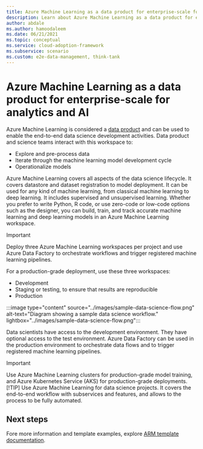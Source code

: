 ```yaml
---
title: Azure Machine Learning as a data product for enterprise-scale for analytics and AI
description: Learn about Azure Machine Learning as a data product for enterprise-scale for analytics and AI.
author: abdale
ms.author: hamoodaleem
ms.date: 06/21/2021
ms.topic: conceptual
ms.service: cloud-adoption-framework
ms.subservice: scenario
ms.custom: e2e-data-management, think-tank
---
```


# Azure Machine Learning as a data product for enterprise-scale for analytics and AI

Azure Machine Learning is considered a [data product](../architectures/data-landing-zone-data-products.md) and can be used to enable the end-to-end data science development activities. Data product and science teams interact with this workspace to:

- Explore and pre-process data
- Iterate through the machine learning model development cycle
- Operationalize models

Azure Machine Learning covers all aspects of the data science lifecycle. It covers datastore and dataset registration to model deployment. It can be used for any kind of machine learning, from classical machine learning to deep learning. It includes supervised and unsupervised learning. Whether you prefer to write Python, R code, or use zero-code or low-code options such as the designer, you can build, train, and track accurate machine learning and deep learning models in an Azure Machine Learning workspace.

> [!IMPORTANT]
> Deploy three Azure Machine Learning workspaces per project and use Azure Data Factory to orchestrate workflows and trigger registered machine learning pipelines.

For a production-grade deployment, use these three workspaces:

- Development
- Staging or testing, to ensure that results are reproducible
- Production

:::image type="content" source="../images/sample-data-science-flow.png" alt-text="Diagram showing a sample data science workflow." lightbox="../images/sample-data-science-flow.png":::

Data scientists have access to the development environment. They have optional access to the test environment. Azure Data Factory can be used in the production environment to orchestrate data flows and to trigger registered machine learning pipelines.

> [!IMPORTANT]
> Use Azure Machine Learning clusters for production-grade model training, and Azure Kubernetes Service (AKS) for production-grade deployments.
> [!TIP]
> Use Azure Machine Learning for data science projects. It covers the end-to-end workflow with subservices and features, and allows to the process to be fully automated.

## Next steps

Fore more information and template examples, explore [ARM template documentation](/azure/azure-resource-manager/templates/).
